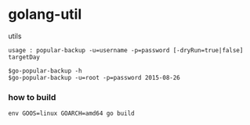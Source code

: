# golang-util
utils

```
usage : popular-backup -u=username -p=password [-dryRun=true|false] targetDay

$go-popular-backup -h
$go-popular-backup -u=root -p=password 2015-08-26
```

### how to build
```
env GOOS=linux GOARCH=amd64 go build
```
